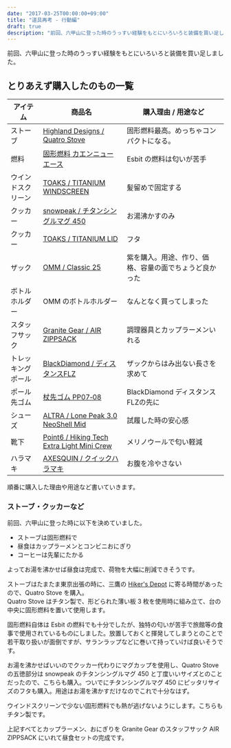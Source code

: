 ```yaml
---
date: "2017-03-25T00:00:00+09:00"
title: "道具再考 - 行動編"
draft: true
description: "前回、六甲山に登った時のうっすい経験をもとにいろいろと装備を買い足しました。"
---
```


<!--more-->

前回、六甲山に登った時のうっすい経験をもとにいろいろと装備を買い足しました。

## とりあえず購入したのもの一覧

| アイテム | 商品名 | 購入理由 / 用途など |
| ------ | ------ | ------ |
| ストーブ | [Highland Designs / Quatro Stove](http://hikersdepot.jp/products/1277.html/) | 固形燃料最高。めっちゃコンパクトになる。 |
| 燃料 | [固形燃料 カエンニューエース](https://www.amazon.co.jp/dp/B00U3B5Q78/) | Esbit の燃料は匂いが苦手 |
| ウインドスクリーン | [TOAKS / TITANIUM WINDSCREEN](https://www.toaksoutdoor.com/collections/accessory/products/wsc) | 髪留めで固定する |
| クッカー | [snowpeak / チタンシングルマグ 450](https://store.snowpeak.co.jp/item/10053) | お湯沸かすのみ |
| クッカー | [TOAKS / TITANIUM LID](https://www.toaksoutdoor.com/collections/accessory/products/lid-new) | フタ |
| ザック | [OMM / Classic 25](http://theomm.jp/?page_id=317) | 紫を購入。用途、作り、価格、容量の面でちょうど良かった |
| ボトルホルダー | OMM のボトルホルダー | なんとなく買ってしまった |
| スタッフサック | [Granite Gear / AIR ZIPPSACK](http://www.granitegear.com/air-zippsack.html) | 調理器具とカップラーメンいれる |
| トレッキングポール | [BlackDiamond / ディスタンスFLZ](http://blackdiamondequipment.com/en/trekking-poles/distance-flz-pole-BD112178_cfg.html) | ザックからはみ出ない長さを求めて |
| ポール先ゴム | [杖先ゴム PP07‐08](http://sinanostore.jp/products/detail.php?product_id=57) | BlackDiamond ディスタンスFLZの先に |
| シューズ | [ALTRA / Lone Peak 3.0 NeoShell Mid](https://www.altrarunning.com/men/lone-peak-3-neoshell-mid) | 試履した時の安心感 |
| 靴下 | [Point6 / Hiking Tech Extra Light Mini Crew](http://point6.com/collections/men/products/hiking-tech-extra-light-mini) | メリノウールで匂い軽減 |
| ハラマキ | [AXESQUIN / クイックハラマキ](http://www.axesquin.co.jp/index-page_id=ax0158.html) | お腹を冷やさない |

順番に購入した理由や用途など書いていきます。

### ストーブ・クッカーなど

前回、六甲山に登った時に以下を決めていました。

- ストーブは固形燃料で
- 昼食はカップラーメンとコンビニおにぎり
- コーヒーは先輩にたかる

よってお湯を沸かせば昼食は完成で、荷物を大幅に削減できそうです。

ストーブはたまたま東京出張の時に、三鷹の [Hiker&#039;s Depot](http://hikersdepot.jp/) に寄る時間があったので、Quatro Stove を購入。  
Quatro Stove はチタン製で、形どられた薄い板 3 枚を使用時に組み立て、台の中央に固形燃料を置いて使用します。

固形燃料自体は Esbit の燃料でも十分でしたが、独特の匂いが苦手で旅館等の食事で使用されているものにしました。放置しておくと揮発してしまうとのことで若干取り扱いが面倒ですが、サランラップなどに巻いて持っていけば良いそうです。

お湯を沸かせばいいのでクッカー代わりにマグカップを使用し、Quatro Stove の五徳部分は snowpeak のチタンシングルマグ 450 と丁度いいサイズとのことだったので、こちらも購入。ついでにチタンシングルマグ 450 にピッタリサイズのフタも購入。用途はお湯を沸かすだけなのでこれで十分なはず。

ウインドスクリーンで少ない固形燃料でも熱が逃げないようにします。こちらもチタン製です。

上記すべてとカップラーメン、おにぎりを Granite Gear のスタッフサック AIR ZIPPSACK にいれて昼食セットの完成です。
